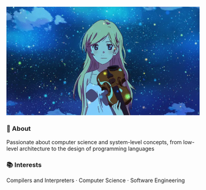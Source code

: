 ![yourlieinapril](kaori.webp)

### 🧾 About
Passionate about computer science and system-level concepts, from low-level architecture to the design of programming languages

### 📚 Interests
Compilers and Interpreters · Computer Science · Software Engineering
